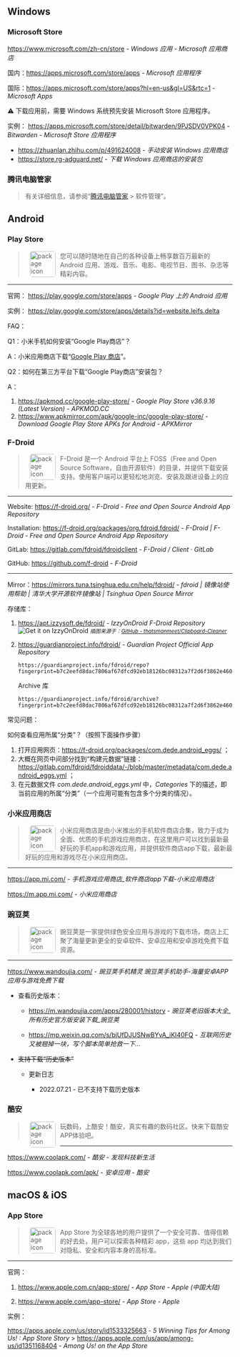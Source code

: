 ## Windows

### Microsoft Store

https://www.microsoft.com/zh-cn/store - *Windows 应用 - Microsoft 应用商店*

国内：https://apps.microsoft.com/store/apps - *Microsoft 应用程序*

国际：https://apps.microsoft.com/store/apps?hl=en-us&gl=US&rtc=1 - *Microsoft Apps*

<div class="flash mt-3 flash-warn">
  ⚠️ 下载应用前，需要 Windows 系统预先安装 Microsoft Store 应用程序。
</div>

实例：
 https://apps.microsoft.com/store/detail/bitwarden/9PJSDV0VPK04 - *Bitwarden - Microsoft Store 应用程序*
- https://zhuanlan.zhihu.com/p/491624008 - *手动安装 Windows 应用商店*
- https://store.rg-adguard.net/ - *下载 Windows 应用商店的安装包*


### 腾讯电脑管家

> 有关详细信息，请参阅“[腾讯电脑管家](https://guanjia.qq.com/) > 软件管理”。


## Android

### Play Store

> <img src="http://file.market.xiaomi.com/thumbnail/PNG/l114/AppStore/05878658c9db24750bd268eb2983d45bd0bd3883c" alt="package icon" align="left" width="58" hspace="10" vspace="0" style="border-radius: 5px;"> 您可以随时随地在自己的各种设备上畅享数百万最新的 Android 应用、游戏、音乐、电影、电视节目、图书、杂志等精彩内容。

---

官网：
https://play.google.com/store/apps - *Google Play 上的 Android 应用*

实例：
https://play.google.com/store/apps/details?id=website.leifs.delta

FAQ：

Q1：小米手机如何安装“Google Play商店”？

A：小米应用商店下载“[Google Play 商店](http://app.xiaomi.com/detail/191)”。

Q2：如何在第三方平台下载“Google Play商店”安装包？

A：
1. https://apkmod.cc/google-play-store/ - *Google Play Store v36.9.16 (Latest Version) - APKMOD.CC*
2. https://www.apkmirror.com/apk/google-inc/google-play-store/ - *Download Google Play Store APKs for Android - APKMirror*


### F-Droid

> <img src="https://f-droid.org/repo/org.fdroid.fdroid/en-US/icon_0slNR8J9edqDZDoyWABFZrqQONU9EyiNVwM6B3Jui_Q=.png" alt="package icon" align="left" width="58" hspace="10" vspace="0" style="border-radius: 5px;"> F-Droid 是一个 Android 平台上 FOSS（Free and Open Source Software，自由开源软件）的目录，并提供下载安装支持。使用客户端可以更轻松地浏览、安装及跟进设备上的应用更新。

---

Website: https://f-droid.org/ - *F-Droid - Free and Open Source Android App Repository*

Installation: https://f-droid.org/packages/org.fdroid.fdroid/ - *F-Droid | F-Droid - Free and Open Source Android App Repository*

GitLab: https://gitlab.com/fdroid/fdroidclient - *F-Droid / Client · GitLab*

GitHub: https://github.com/f-droid - *F-Droid*

---

Mirror：https://mirrors.tuna.tsinghua.edu.cn/help/fdroid/ - *fdroid | 镜像站使用帮助 | 清华大学开源软件镜像站 | Tsinghua Open Source Mirror*

存储库：

1. https://apt.izzysoft.de/fdroid/ - *IzzyOnDroid F-Droid Repository*
    ![Get it on IzzyOnDroid](https://camo.githubusercontent.com/12ce53a3272a486325fcadce4fb282cf7287b24780a36d849a9243206b66cff6/68747470733a2f2f6769746c61622e636f6d2f497a7a794f6e44726f69642f7265706f2f2d2f7261772f6d61737465722f6173736574732f497a7a794f6e44726f69642e706e67)
    <small>*插图来源于：[GitHub - thatsmanmeet/Clipboard-Cleaner](https://github.com/thatsmanmeet/clipboard-cleaner)*</small>

2. https://guardianproject.info/fdroid/ - *Guardian Project Official App Repository*

    ```uri
    https://guardianproject.info/fdroid/repo?fingerprint=b7c2eefd8dac7806af67dfcd92eb18126bc08312a7f2d6f3862e46013c7a6135
    ```
    
    Archive 库
    
    ```uri
    https://guardianproject.info/fdroid/archive?fingerprint=b7c2eefd8dac7806af67dfcd92eb18126bc08312a7f2d6f3862e46013c7a6135
    ```

常见问题：

如何查看应用所属“分类”？（按照下面操作步骤）

1. 打开应用网页：https://f-droid.org/packages/com.dede.android_eggs/ ；
2. 大概在网页中间部分找到“构建元数据”链接：https://gitlab.com/fdroid/fdroiddata/-/blob/master/metadata/com.dede.android_eggs.yml ；
3. 在元数据文件 *com.dede.android_eggs.yml* 中，*Categories* 下的描述，即当前应用的所属“分类”（一个应用可能有包含多个分类的情况）。


### 小米应用商店

> <img src="https://t10.market.xiaomi.com/thumbnail/webp/w0/MusicServer/0adee447ec4a0b384954da516096f02cf7d4077f9/webp.webp" alt="package icon" align="left" width="58" hspace="10" vspace="0" style="border-radius: 5px;"> 小米应用商店是由小米推出的手机软件商店合集，致力于成为全面、优质的手机游戏应用商店，在这里用户可以找到最新最好玩的手机app和游戏应用，并提供软件商店app下载，最新最好玩的应用和游戏尽在小米应用商店。

---

https://app.mi.com/ - *手机游戏应用商店_软件商店app下载-小米应用商店*

https://m.app.mi.com/ - *小米应用商店*


### 豌豆荚

> <img src="https://android-artworks.25pp.com/fs08/2023/05/23/0/110_d144c13d8fff06f529d6107cac0464f3_con_130x130.png" alt="package icon" align="left" width="58" hspace="10" vspace="0" style="border-radius: 5px;"> 豌豆荚是一家提供绿色安全应用与游戏的下载市场，商店上汇聚了海量更新更全的安卓软件、安卓应用和安卓游戏免费下载资源。

---

https://www.wandoujia.com/ - *豌豆荚手机精灵 豌豆荚手机助手-海量安卓APP应用与游戏免费下载*

- 查看历史版本：

  - https://m.wandoujia.com/apps/280001/history - *豌豆荚老旧版本大全_所有历史官方版安装下载_豌豆荚*

  - https://mp.weixin.qq.com/s/bjUfDJUSNwBYvA_iKI40FQ - *互联网历史又被翘掉一块，写个脚本简单抢救一下...*

- ~~支持下载“历史版本”~~

  - 更新日志

    - 2022.07.21 - 已不支持下载历史版本


### 酷安

> <img src="http://file.market.xiaomi.com/thumbnail/PNG/l114/AppStore/0bf75e3126e094536b32e04d927f58a46fee99561" alt="package icon" align="left" width="58" hspace="10" vspace="0" style="border-radius: 5px;"> 玩数码，上酷安！酷安，真实有趣的数码社区。快来下载酷安APP体验吧。

---

https://www.coolapk.com/ - *酷安 - 发现科技新生活*

https://www.coolapk.com/apk/ - *安卓应用 - 酷安*


## macOS & iOS

### App Store

> <img src="https://www.apple.com.cn/v/app-store/b/images/overview/icon_appstore__ev0z770zyxoy_small_2x.png" alt="package icon" align="left" width="58" hspace="10" vspace="0" style="border-radius: 5px;"> App Store 为全球各地的用户提供了一个安全可靠、值得信赖的好去处，用户可以探索各种精彩 app，这些 app 均达到我们对隐私、安全和内容本身的高标准。

---

官网：

1. https://www.apple.com.cn/app-store/ - *App Store - Apple (中国大陆)*

2. https://www.apple.com/app-store/ - *App Store - Apple*

实例：

https://apps.apple.com/us/story/id1533325663 - *5 Winning Tips for Among Us! : App Store Story* > https://apps.apple.com/us/app/among-us/id1351168404 - *Among Us! on the App Store*
